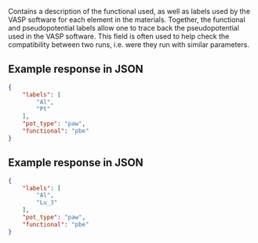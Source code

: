 Contains a description of the functional used, as well as labels used by the VASP software for each element in the materials. Together, the functional and pseudopotential labels allow one to trace back the pseudopotential used in the VASP software. This field is often used to help check the compatibility between two runs, i.e. were they run with similar parameters.







## Example response in JSON

```json
{
    "labels": [
        "Al", 
        "Pt"
    ], 
    "pot_type": "paw", 
    "functional": "pbe"
}
```

## Example response in JSON

```json
{
    "labels": [
        "Al", 
        "Lu_3"
    ], 
    "pot_type": "paw", 
    "functional": "pbe"
}
```

